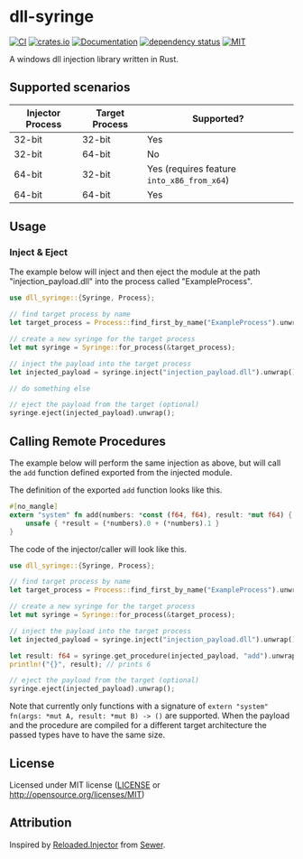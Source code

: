 # dll-syringe

[![CI](https://github.com/OpenByteDev/dll-syringe/actions/workflows/ci.yml/badge.svg)](https://github.com/OpenByteDev/dll-syringe/actions/workflows/ci.yml)
[![crates.io](https://img.shields.io/crates/v/dll-syringe.svg)](https://crates.io/crates/dll-syringe)
[![Documentation](https://docs.rs/dll-syringe/badge.svg)](https://docs.rs/dll-syringe)
[![dependency status](https://deps.rs/repo/github/openbytedev/dll-syringe/status.svg)](https://deps.rs/repo/github/openbytedev/dll-syringe)
[![MIT](https://img.shields.io/crates/l/dll-syringe.svg)](https://github.com/OpenByteDev/dll-syringe/blob/master/LICENSE)

A windows dll injection library written in Rust.

## Supported scenarios
| Injector Process | Target Process | Supported?                                 |
| ---------------- | -------------- | ------------------------------------------ |
| 32-bit           | 32-bit         | Yes                                        |
| 32-bit           | 64-bit         | No                                         |
| 64-bit           | 32-bit         | Yes (requires feature `into_x86_from_x64`) |
| 64-bit           | 64-bit         | Yes                                        |

## Usage
### Inject & Eject
The example below will inject and then eject the module at the path "injection_payload.dll" into the process called "ExampleProcess".

```rust no_run
use dll_syringe::{Syringe, Process};

// find target process by name
let target_process = Process::find_first_by_name("ExampleProcess").unwrap();

// create a new syringe for the target process
let mut syringe = Syringe::for_process(&target_process);

// inject the payload into the target process
let injected_payload = syringe.inject("injection_payload.dll").unwrap();

// do something else

// eject the payload from the target (optional)
syringe.eject(injected_payload).unwrap();
```

## Calling Remote Procedures
The example below will perform the same injection as above, but will call the `add` function defined exported from the injected module.

The definition of the exported `add` function looks like this.
```rust no_run
#[no_mangle]
extern "system" fn add(numbers: *const (f64, f64), result: *mut f64) {
    unsafe { *result = (*numbers).0 + (*numbers).1 }
}
```

The code of the injector/caller will look like this.
```rust no_run
use dll_syringe::{Syringe, Process};

// find target process by name
let target_process = Process::find_first_by_name("ExampleProcess").unwrap();

// create a new syringe for the target process
let mut syringe = Syringe::for_process(&target_process);

// inject the payload into the target process
let injected_payload = syringe.inject("injection_payload.dll").unwrap();

let result: f64 = syringe.get_procedure(injected_payload, "add").unwrap().unwrap().call(&(2f64, 4f64)).unwrap();
println!("{}", result); // prints 6

// eject the payload from the target (optional)
syringe.eject(injected_payload).unwrap();
```

Note that currently only functions with a signature of `extern "system" fn(args: *mut A, result: *mut B) -> ()` are supported. When the payload and the procedure are compiled for a different target architecture the passed types have to have the same size.


## License
Licensed under MIT license ([LICENSE](https://github.com/OpenByteDev/dll-syringe/blob/master/LICENSE) or http://opensource.org/licenses/MIT)

## Attribution
Inspired by [Reloaded.Injector](https://github.com/Reloaded-Project/Reloaded.Injector) from [Sewer](https://github.com/Sewer56).
